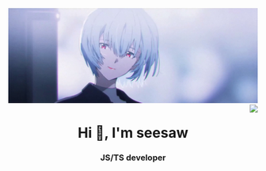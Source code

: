 <img  src="./ayanami2.jpg" />
<img align="right" src="https://github-readme-stats.vercel.app/api?username=seesawz&show_icons=true&icon_color=CE1D2D&text_color=718096&bg_color=ffffff&hide_title=true" />
<h1 align="center">Hi 👋, I'm seesaw</h1>

<h3 align="center">JS/TS developer</h3>


<p align="left"> 

</p>

